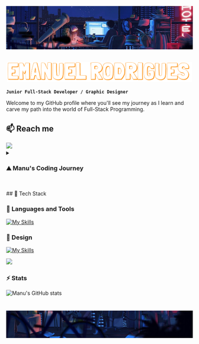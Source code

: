 

<img src="Resources/top.jpg">
<br>
<br>
<p align="center">
    <img src="Resources/namehorizontal.png" alt="Name Image" width="500">
</p>


**`Junior Full-Stack Developer / Graphic Designer`**



Welcome to my GitHub profile where you'll see my journey as I learn and carve my path into the world of Full-Stack Programming.

## 📫 Reach me


<img src="https://user-images.githubusercontent.com/74038190/212284100-561aa473-3905-4a80-b561-0d28506553ee.gif">

<details>
 <summary><h3>⛰️ Manu's Coding Journey</h3></summary>
I began my coding journey in college, as a multimedia student. It was mainly frontend and some ideas of backend, nothing too deep. I was pretty excited, even before starting. However, things took a turn for the worst, and shortly after starting learning, I discovered that coding wasn't for me... at the time. So I moved on to other realms of multimedia and ended up as a Graphic Designer. It fulfilled me for a while but after some time, I've noticed that it wasn't for me either. I love being creative and I don't think I'll ever let go of that part of me... but I wanted more. As I started to realize that I needed a career change, coding started to appear on the back of my mind. You see, I've never truly forgotten it after college, and it somehow became this monster that was too strong for me to defeat. But maybe not this time. Maybe I was ready enough to try again. And so I did. And so I failed. A few months passed. I tried again on my own. And I failed again. This made me think that maybe I should stick to Graphic Design and what I needed was just to fall back in love with it. And that's what I did, but the love didn't last long. At this point, I was really tired, like you must be from reading this. I promise the end is near. I've decided I needed a proper change, this time for real, not like the times before where it was just me in front of my computer. In reality, coding was still on my mind. I always had this idea that programmers owned the world and the array of things they could do blew my mind. And I wanted that. Since I couldn't do it alone, I took a friend's suggestion and did a coding boot camp. It was hard, incredibly fast-paced but fun as hell. They say "third time's a charm" and... this time was. I finally felt I was on to something, and even though this journey was, is, and will continue to be hard, I don't see myself doing anything else. So welcome to my GitHub profile and my journey into a Full-Stack Developer!!!
<p align="center">
    <img src="https://user-images.githubusercontent.com/74038190/212284115-f47cd8ff-2ffb-4b04-b5bf-4d1c14c0247f.gif">
</p>
</details>
<br>
<br>
## 🚀 Tech Stack

### 🧰 Languages and Tools

[![My Skills](https://skillicons.dev/icons?i=java,js,html,css,spring,nodejs,jquery,bootstrap,mysql,git,maven,postman,idea,vscode&theme=light)](https://skillicons.dev)


### 🎨 Design

[![My Skills](https://skillicons.dev/icons?i=ai,ps,sketchup,figma&theme=light)](https://skillicons.dev)

<img src="https://user-images.githubusercontent.com/74038190/212284100-561aa473-3905-4a80-b561-0d28506553ee.gif">

### ⚡️ Stats

![Manu's GitHub stats](https://github-readme-stats.vercel.app/api?username=manuvils&show_icons=true&theme=github_dark)

#

<img src="Resources/down.jpg">
